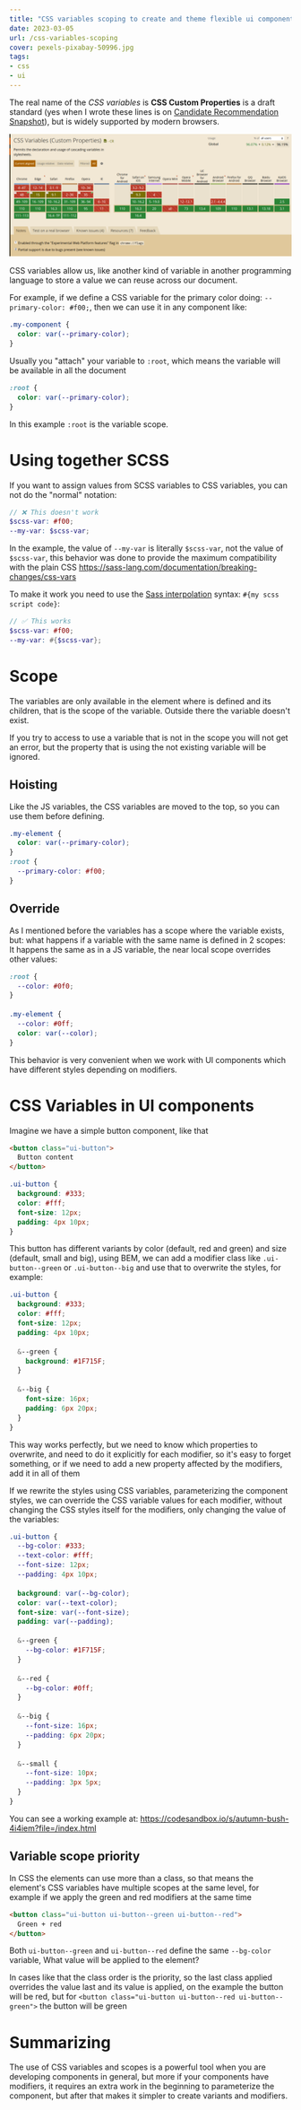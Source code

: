 ```yaml
---
title: "CSS variables scoping to create and theme flexible ui components"
date: 2023-03-05
url: /css-variables-scoping
cover: pexels-pixabay-50996.jpg
tags:
- css
- ui
---
```


The real name of the _CSS variables_ is **CSS Custom Properties** is a draft standard (yes when I wrote these lines is on [Candidate Recommendation Snapshot](https://www.w3.org/standards/history/css-variables-1)), but is widely supported by modern browsers.

![caniuse css variables](caniuse.png)

CSS variables allow us, like another kind of variable in another programming language to store a value we can reuse across our document.

For example, if we define a CSS variable for the primary color doing: `--primary-color: #f00;`, then we can use it in any component like:

```css
.my-component {
  color: var(--primary-color);
}
```

Usually you "attach" your variable to `:root`, which means the variable will be available in all the document
```css
:root {
  color: var(--primary-color);
}
```
In this example `:root` is the variable scope.

# Using together SCSS

If you want to assign values from SCSS variables to CSS variables, you can not do the "normal" notation:

```scss
// ❌ This doesn't work
$scss-var: #f00;
--my-var: $scss-var;
```

In the example, the value of `--my-var` is literally `$scss-var`, not the value of `$scss-var`, this behavior was done to provide the maximum compatibility with the plain CSS https://sass-lang.com/documentation/breaking-changes/css-vars

To make it work you need to use the [Sass interpolation](https://sass-lang.com/documentation/interpolation) syntax: `#{my scss script code}`:

```scss
// ✅ This works
$scss-var: #f00;
--my-var: #{$scss-var};
```

# Scope

The variables are only available in the element where is defined and its children, that is the scope of the variable. Outside there the variable doesn't exist. 

If you try to access to use a variable that is not in the scope you will not get an error, but the property that is using the not existing variable will be ignored.

## Hoisting

Like the JS variables, the CSS variables are moved to the top, so you can use them before defining.
```css
.my-element {
  color: var(--primary-color);
}
:root {
  --primary-color: #f00;
}
```

## Override

As I mentioned before the variables has a scope where the variable exists, but: what happens if a variable with the same name is defined in 2 scopes: It happens the same as in a JS variable, the near local scope overrides other values:

```css
:root {
  --color: #0f0;
}
    
.my-element {
  --color: #0ff;
  color: var(--color);
}
```

This behavior is very convenient when we work with UI components which have different styles depending on modifiers.

# CSS Variables in UI components

Imagine we have a simple button component, like that

```html
<button class="ui-button">
  Button content
</button>
```
```css
.ui-button {
  background: #333;
  color: #fff;
  font-size: 12px;
  padding: 4px 10px;
}
```

This button has different variants by color (default, red and green) and size (default, small and big), using BEM, we can add a modifier class like `.ui-button--green` or `.ui-button--big` and use that to overwrite the styles, for example:

```scss
.ui-button {
  background: #333;
  color: #fff;
  font-size: 12px;
  padding: 4px 10px;
  
  &--green {
    background: #1F715F; 
  }

  &--big {
    font-size: 16px;
    padding: 6px 20px;
  }
}
```

This way works perfectly, but we need to know which properties to overwrite, and need to do it explicitly for each modifier, so it's easy to forget something, or if we need to add a new property affected by the modifiers, add it in all of them

If we rewrite the styles using CSS variables, parameterizing the component styles, we can override the CSS variable values for each modifier, without changing the CSS styles itself for the modifiers, only changing the value of the variables:

```scss
.ui-button {
  --bg-color: #333;
  --text-color: #fff;
  --font-size: 12px;
  --padding: 4px 10px;
  
  background: var(--bg-color);
  color: var(--text-color);
  font-size: var(--font-size);
  padding: var(--padding);

  &--green {
    --bg-color: #1F715F;
  }

  &--red {
    --bg-color: #0ff;
  }

  &--big {
    --font-size: 16px;
    --padding: 6px 20px;
  }

  &--small {
    --font-size: 10px;
    --padding: 3px 5px;
  }
}
```
You can see a working example at: https://codesandbox.io/s/autumn-bush-4i4iem?file=/index.html

## Variable scope priority

In CSS the elements can use more than a class, so that means the element's CSS variables have multiple scopes at the same level, for example if we apply the green and red modifiers at the same time

```html
<button class="ui-button ui-button--green ui-button--red">
  Green + red
</button>
```

Both `ui-button--green`  and `ui-button--red` define the same `--bg-color` variable, What value will be applied to the element?

In cases like that the class order is the priority, so the last class applied overrides the value last and its value is applied, on the example the button will be red, but for `<button class="ui-button ui-button--red ui-button--green">` the button will be green


# Summarizing

The use of CSS variables and scopes is a powerful tool when you are developing components in general, but more if your components have modifiers, it requires an extra work in the beginning to parameterize the component, but after that makes it simpler to create variants and modifiers.
